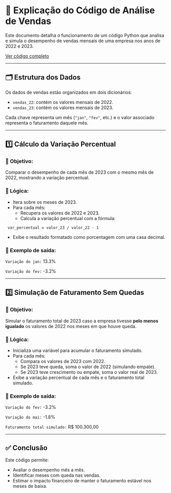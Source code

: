 # 📘 Explicação do Código de Análise de Vendas

Este documento detalha o funcionamento de um código Python que analisa e simula o desempenho de vendas mensais de uma empresa nos anos de 2022 e 2023.

[Ver código completo](exercicios/anotacao1.md)

---

## 🗂️ Estrutura dos Dados

Os dados de vendas estão organizados em dois dicionários:
- `vendas_22`: contém os valores mensais de 2022.
- `vendas_23`: contém os valores mensais de 2023.

Cada chave representa um mês (`"jan"`, `"fev"`, etc.) e o valor associado representa o faturamento daquele mês.

---

## 1️⃣ Cálculo da Variação Percentual

### 🎯 Objetivo:
Comparar o desempenho de cada mês de 2023 com o mesmo mês de 2022, mostrando a variação percentual.

### 🧠 Lógica:
- Itera sobre os meses de 2023.
- Para cada mês:
  - Recupera os valores de 2022 e 2023.
  - Calcula a variação percentual com a fórmula:


` var_percentual = valor_23 / valor_22 - 1`


- Exibe o resultado formatado como porcentagem com uma casa decimal.

### 📌 Exemplo de saída:

`Variação do jan:` 13.3% 

`Variação do fev:` -3.2%

---

## 2️⃣ Simulação de Faturamento Sem Quedas

### 🎯 Objetivo:
Simular o faturamento total de 2023 caso a empresa tivesse **pelo menos igualado** os valores de 2022 nos meses em que houve queda.

### 🧠 Lógica:
- Inicializa uma variável para acumular o faturamento simulado.
- Para cada mês:
  - Compara os valores de 2023 com 2022.
  - Se 2023 teve queda, soma o valor de 2022 (simulando empate).
  - Se 2023 teve crescimento ou empate, soma o valor real de 2023.
- Exibe a variação percentual de cada mês e o faturamento total simulado.

### 📌 Exemplo de saída:

`Variação do fev:` -3.2% 

`Variação do mai:` -1.8% 

`Faturamento total simulado:` R$ 100.300,00

---

## ✅ Conclusão

Este código permite:
- Avaliar o desempenho mês a mês.
- Identificar meses com queda nas vendas.
- Estimar o impacto financeiro de manter o faturamento estável nos meses de baixa.

